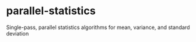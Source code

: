 # parallel-statistics
Single-pass, parallel statistics algorithms for mean, variance, and standard deviation
